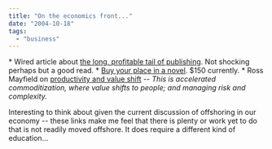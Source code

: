 ```yaml
---
title: "On the economics front..."
date: "2004-10-18"
tags: 
  - "business"
---
```


\* Wired article about [the long, profitable tail of publishing](http://www.wired.com/wired/archive/12.10/tail.html). Not shocking perhaps but a good read. \* [Buy your place in a novel](http://www.marginalrevolution.com/marginalrevolution/2004/10/markets_in_ever_5.html). $150 currently. \* Ross Mayfield on [productivity and value shift](http://ross.typepad.com/blog/2004/10/productivity_an.html) -- _This is accelerated commoditization, where value shifts to people; and managing risk and complexity._

Interesting to think about given the current discussion of offshoring in our economy -- these links make me feel that there is plenty or work yet to do that is not readily moved offshore. It does require a different kind of education...

